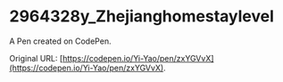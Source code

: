 # 2964328y_Zhejianghomestaylevel

A Pen created on CodePen.

Original URL: [https://codepen.io/Yi-Yao/pen/zxYGVvX](https://codepen.io/Yi-Yao/pen/zxYGVvX).

